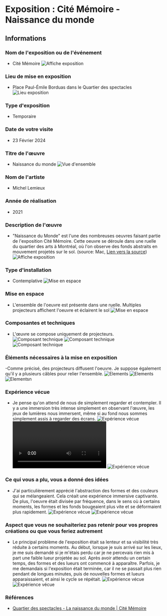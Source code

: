 # Exposition : Cité Mémoire - Naissance du monde

## Informations

### Nom de l'exposition ou de l'événement
- Cité Mémoire
![Affiche exposition](./img/affiche_exposition.JPG)

### Lieu de mise en exposition
- Place Paul-Émile Borduas dans le Quartier des spectacles
![Lieu exposition](./img/moi_devant_edifice.png)

### Type d'exposition
- Temporaire

### Date de votre visite
- 23 Février 2024

### Titre de l'œuvre
- Naissance du monde
![Vue d'ensemble](./img/mise_en_espace_1.JPG)

### Nom de l'artiste
- Michel Lemieux

### Année de réalisation
- 2021

### Description de l'œuvre
- "Naissance du Monde" est l'une des nombreuses oeuvres faisant partie de l'exposition Cité Mémoire. Cette oeuvre se déroule dans une ruelle du quartier des arts à Montréal, où l'on observe des fonds abstraits en mouvement projetés sur le sol. 
(source: Mac, [Lien vers la source](https://macm.org/expositions/jeremy-shaw/))
![Affiche exposition](./img/affiche_expo.JPG)


### Type d'installation
- Contemplative
![Mise en espace](./img/mise_en_espace_2.JPG)

### Mise en espace
- L'ensemble de l'oeuvre est présente dans une ruelle. Multiples projecteurs affichent l'oeuvre et éclairent le sol
![Mise en espace](./img/mise_en_espace_3.JPG)

### Composantes et techniques
- L'œuvre se compose uniquement de projecteurs.
![Composant technique](./img/composant_technique_1.JPG)
![Composant technique](./img/composant_technique_2.JPG)
![Composant technique](./img/composant_technique_3.JPG)

### Éléments nécessaires à la mise en exposition
-Comme précisé, des projecteurs diffusent l'oeuvre. Je suppose également qu'il y a plusieurs câbles pour relier l'ensemble.
![Elements](./img/element_mise_en_expo_1.JPG)
![Elements](./img/element_mise_en_expo_2.JPG)
![Elementsn](./img/element_mise_en_expo_3.JPG)

### Expérience vécue
- Je pense qu'on attend de nous de simplement regarder et contempler. Il y a une immersion très intense simplement en observant l'œuvre, les jeux de lumières nous immersent, même si au fond nous sommes simplement assis à regarder des écrans.
![Expérience vécue](./img/exp_vecu_13.JPG)
![Vidéo](./img/exp_vecu_2.MOV)
![Expérience vécue](./img/exp_vecu_10.JPG)

### Ce qui vous a plu, vous a donné des idées
- J'ai particulièrement apprécié l'abstraction des formes et des couleurs qui se mélangeaient. Cela créait une expérience immersive captivante. De plus, l'oeuvre était divisée par fréquence, dans le sens où à certains moments, les formes et les fonds bougeaient plus vite et se déformaient plus rapidement.
![Expérience vécue](./img/exp_vecu_11.JPG)
![Expérience vécue](./img/exp_vecu_9.JPG)

### Aspect que vous ne souhaiteriez pas retenir pour vos propres créations ou que vous feriez autrement
- Le principal problème de l'exposition était sa lenteur et sa visibilité très réduite à certains moments. Au début, lorsque je suis arrivé sur les lieux, je me suis demandé si je m'étais perdu car je ne percevais rien mis à part une faible lueur projetée au sol. Après avoir attendu un certain temps, des formes et des lueurs ont commencé à apparaître. Parfois, je me demandais si l'exposition était terminée, car il ne se passait plus rien pendant de longues minutes, puis de nouvelles formes et lueurs apparaissaient, et ainsi le cycle se répétait.
![Expérience vécue](./img/negatif_1.png)
![Expérience vécue](./img/negatif_2.png)

### Références
- [Quartier des spectacles - La naissance du monde | Cité Mémoire](https://www.quartierdesspectacles.com/fr/activite/30502/la-naissance-du-monde-tableau-cite-memoire)
